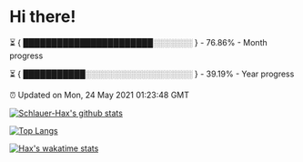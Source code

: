 # Hi there!

⏳ { ███████████████████████░░░░░░░ } - 76.86% - Month progress

⏳ { ███████████░░░░░░░░░░░░░░░░░░░ } - 39.19% - Year progress

⏰ Updated on Mon, 24 May 2021 01:23:48 GMT


[![Schlauer-Hax's github stats](https://github-readme-stats.vercel.app/api?username=Schlauer-Hax&show_icons=true&theme=dark&count_private=true)](https://github.com/Schlauer-Hax)


[![Top Langs](https://github-readme-stats.vercel.app/api/top-langs/?username=Schlauer-Hax&layout=compact&theme=dark)](https://github.com/Schlauer-Hax?tab=repositories)


[![Hax's wakatime stats](https://github-readme-stats.vercel.app/api/wakatime?username=Hax&theme=dark)](https://wakatime.com/@Hax)

